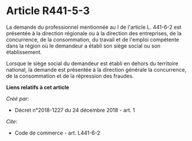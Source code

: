 # Article R441-5-3

La demande du professionnel mentionnée au I de l'article L. 441-6-2 est présentée à la direction régionale ou à la direction
des entreprises, de la concurrence, de la consommation, du travail et de l'emploi compétente dans la région où le demandeur a
établi son siège social ou son établissement. 

Lorsque le siège social du demandeur est établi en dehors du territoire national, la demande est présentée à la direction
générale la concurrence, de la consommation et de la répression des fraudes.

**Liens relatifs à cet article**

_Créé par_:

  - Décret n°2018-1227 du 24 décembre 2018 - art. 1

_Cite_:

  - Code de commerce - art. L441-6-2
